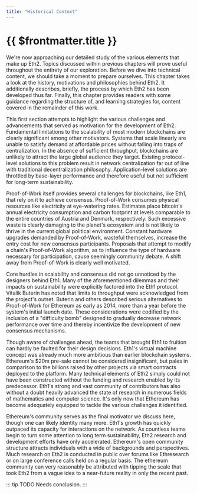 ```yaml
---
title: "Historical Context"
---
```


# {{ $frontmatter.title }}

We're now approaching our detailed study of the various elements that make up Eth2. Topics discussed within previous chapters will prove useful throughout the entirety of our exploration. Before we dive into technical content, we should take a moment to prepare ourselves. This chapter takes a look at the history, motivations and philosophies behind Eth2. It additionally describes, briefly, the process by which Eth2 has been developed thus far. Finally, this chapter provides readers with some guidance regarding the structure of, and learning strategies for, content covered in the remainder of this work.

This first section attempts to highlight the various challenges and advancements that served as motivation for the development of Eth2. Fundamental limitations to the scalability of most modern blockchains are clearly significant among other motivators. Systems that scale linearly are unable to satisfy demand at affordable prices without falling into traps of centralization. In the absence of sufficient throughput, blockchains are unlikely to attract the large global audience they target. Existing protocol-level solutions to this problem result in network centralization far out of line with traditional decentralization philosophy. Application-level solutions are throttled by base-layer performance and therefore useful but not sufficient for long-term sustainability.

Proof-of-Work itself provides several challenges for blockchains, like Eth1, that rely on it to achieve consensus. Proof-of-Work consumes physical resources like electricity at eye-watering rates. Estimates place bitcoin's annual electricity consumption and carbon footprint at levels comparable to the entire countries of Austria and Denmark, respectively. Such excessive waste is clearly damaging to the planet's ecosystem and is not likely to thrive in the current global political environment. Constant hardware upgrades demanded by Proof-of-Work, wasteful themselves, increase the entry cost for new consensus participants. Proposals that attempt to modify a chain's Proof-of-Work algorithm, as to influence the type of hardware necessary for participation, cause seemingly community debate. A shift away from Proof-of-Work is clearly well motivated.

Core hurdles in scalability and consensus did not go unnoticed by the designers behind Eth1. Many of the aforementioned dilemmas and their impacts on sustainability were explicitly factored into the Eth1 protocol. Vitalik Buterin has noted that limits to throughput were acknowledged from the project's outset. Buterin and others described serious alternatives to Proof-of-Work for Ethereum as early as 2014, more than a year before the system's initial launch date. These considerations were codified by the inclusion of a "difficulty bomb" designed to gradually decrease network performance over time and thereby incentivize the development of new consensus mechanisms.

Though aware of challenges ahead, the teams that brought Eth1 to fruition can hardly be faulted for their design decisions. Eth1's virtual machine concept was already much more ambitious than earlier blockchain systems. Ethereum's $20m pre-sale cannot be considered insignificant, but pales in comparison to the billions raised by other projects via smart contracts deployed to the platform. Many technical elements of Eth2 simply could not have been constructed without the funding and research enabled by its predecessor. Eth1's strong and vast community of contributors has also without a doubt heavily advanced the state of research in numerous fields of mathematics and computer science. It's only now that Ethereum has become adequately equipped to tackle the various challenges it identified.

Ethereum's community serves as the final motivator we discuss here, though one can likely identity many more. Eth1's growth has quickly outpaced its capacity for interactions on the network. As countless teams begin to turn some attention to long term sustainability, Eth2 research and development efforts have only accelerated. Ethereum's open community structure attracts individuals with a wide of backgrounds and perspectives. Much research on Eth2 is conducted in public over forums like Ethresearch or on large conference calls held on a regular basis. The ethereum community can very reasonably be attributed with tipping the scale that took Eth2 from a vague idea to a near-future reality in only the recent past.

::: tip TODO
Needs conclusion.
:::
